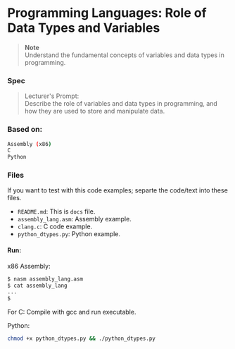 # Programming Languages: Role of Data Types and Variables

> **Note**  
> Understand the fundamental concepts of variables and data types in programming.

### Spec
> Lecturer's Prompt:  
> Describe the role of variables and data types in programming, and how they are used to store and manipulate data.

### Based on: 
```bash 
Assembly (x86)
C
Python
```

### Files
If you want to test with this code examples; separte the code/text into these files. 
- `README.md`: This is `docs` file.
- `assembly_lang.asm`: Assembly example.
- `clang.c`: C code example.
- `python_dtypes.py`: Python example.

#### Run: 
x86 Assembly: 
```bash
$ nasm assembly_lang.asm
$ cat assembly_lang
...
$
```

For C: Compile with gcc and run executable. 

Python: 
```bash
chmod +x python_dtypes.py && ./python_dtypes.py
```